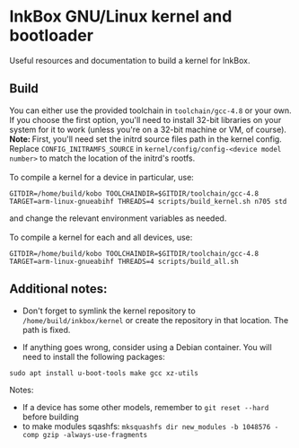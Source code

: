 # InkBox GNU/Linux kernel and bootloader

Useful resources and documentation to build a kernel for InkBox.

## Build
You can either use the provided toolchain in `toolchain/gcc-4.8` or your own. If you choose the first option, you'll need to install 32-bit libraries on your system for it to work (unless you're on a 32-bit machine or VM, of course).<br>
<b>Note: </b>First, you'll need set the initrd source files path in the kernel config. Replace `CONFIG_INITRAMFS_SOURCE` in `kernel/config/config-<device model number>` to match the location of the initrd's rootfs.
<br><br>To compile a kernel for a device in particular, use:<br>
```
GITDIR=/home/build/kobo TOOLCHAINDIR=$GITDIR/toolchain/gcc-4.8 TARGET=arm-linux-gnueabihf THREADS=4 scripts/build_kernel.sh n705 std
```
and change the relevant environment variables as needed.<br><br>
To compile a kernel for each and all devices, use:<br>
```
GITDIR=/home/build/kobo TOOLCHAINDIR=$GITDIR/toolchain/gcc-4.8 TARGET=arm-linux-gnueabihf THREADS=4 scripts/build_all.sh
```
## Additional notes:
- Don't forget to symlink the kernel repository to `/home/build/inkbox/kernel` or create the repository in that location. The path is fixed.

- If anything goes wrong, consider using a Debian container. You will need to install the following packages:
```
sudo apt install u-boot-tools make gcc xz-utils
```

Notes:
- If a device has some other models, remember to `git reset --hard` before building
- to make modules sqashfs: `mksquashfs dir new_modules -b 1048576 -comp gzip -always-use-fragments`
